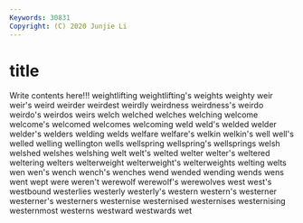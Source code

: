 ```yaml
---
Keywords: 30831
Copyright: (C) 2020 Junjie Li
---
```


# title

Write contents here!!!
weightlifting
weightlifting's 
weights 
weighty 
weir 
weir's 
weird 
weirder 
weirdest 
weirdly 
weirdness
weirdness's 
weirdo 
weirdo's 
weirdos 
weirs 
welch 
welched 
welches 
welching 
welcome
welcome's 
welcomed 
welcomes 
welcoming 
weld 
weld's 
welded 
welder 
welder's 
welders
welding 
welds 
welfare 
welfare's 
welkin 
welkin's 
well 
well's 
welled 
welling
wellington 
wells 
wellspring 
wellspring's 
wellsprings 
welsh 
welshed 
welshes 
welshing 
welt
welt's 
welted 
welter 
welter's 
weltered 
weltering 
welters 
welterweight 
welterweight's 
welterweights
welting 
welts 
wen 
wen's 
wench 
wench's 
wenches 
wend 
wended 
wending
wends 
wens 
went 
wept 
were 
weren't 
werewolf 
werewolf's 
werewolves 
west
west's 
westbound 
westerlies 
westerly 
westerly's 
western 
western's 
westerner 
westerner's 
westerners
westernise 
westernised 
westernises 
westernising 
westernmost 
westerns 
westward 
westwards 
wet 
